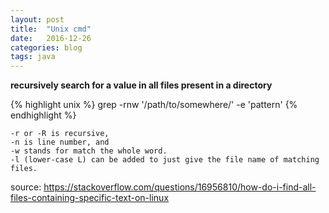 ```yaml
---
layout: post
title:  "Unix cmd"
date:   2016-12-26
categories: blog
tags: java
---
```


**recursively search for a value in all files present in a directory**

{% highlight unix %}
grep -rnw '/path/to/somewhere/' -e 'pattern'
{% endhighlight %}


    -r or -R is recursive,
    -n is line number, and
    -w stands for match the whole word.
    -l (lower-case L) can be added to just give the file name of matching files.

source: https://stackoverflow.com/questions/16956810/how-do-i-find-all-files-containing-specific-text-on-linux